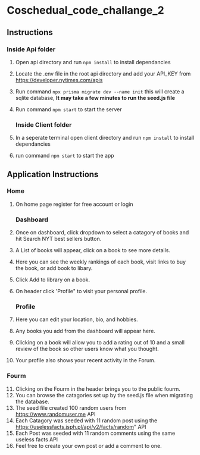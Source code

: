# Coschedual_code_challange_2

## Instructions 

   ### Inside Api folder 
1. Open api directory and run `npm install` to install dependancies
2. Locate the .env file in the root api directory and add your API_KEY from https://developer.nytimes.com/apis
3. Run command `npx prisma migrate dev --name init` this will create a sqlite database, **It may take a few minutes to run the seed.js file**
4. Run command `npm start` to start the server

    ### Inside Client folder
5. In a seperate terminal open client directory and run `npm install` to install dependancies
6. run command `npm start` to start the app 


## Application Instructions
    
   ### Home
1. On home page register for free account or login 

   ### Dashboard
2. Once on dashboard, click dropdown to select a catagory of books and hit Search NYT best sellers button. 
3. A List of books will appear, click on a book to see more details. 
4. Here you can see the weekly rankings of each book, visit links to buy the book, or add book to libary. 
5. Click Add to library on a book. 
6. On header click 'Profile" to visit your personal profile. 

   ### Profile
7. Here you can edit your location, bio, and hobbies. 
8. Any books you add from the dashboard will appear here. 
9. Clicking on a book will allow you to add a rating out of 10 and a small review of the book so other users know what you thought. 
10. Your profile also shows your recent activity in the Forum.

   ### Fourm
11. Clicking on the Fourm in the header brings you to the public fourm. 
12. You can browse the catagories set up by the seed.js file when migrating the database. 
13. The seed file created 100 random users from https://www.randomuser.me API
14. Each Catagory was seeded with 11 random post using the https://uselessfacts.jsph.pl/api/v2/facts/random" API
15. Each Post was seeded with 11 random comments using the same useless facts API 
16. Feel free to create your own post or add a comment to one. 

